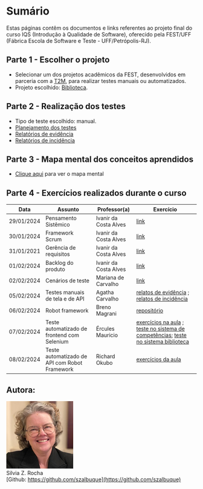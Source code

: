 # Sumário

Estas páginas contêm os documentos e links referentes ao projeto final do curso IQS (Introdução à Qualidade de Software), oferecido pela FEST/UFF (Fábrica Escola de Software e Teste - UFF/Petrópolis-RJ).

## Parte 1 - Escolher o projeto

* Selecionar um dos projetos acadêmicos da FEST, desenvolvidos em parceria com a [T2M](https://www.t2mlab.com/), para realizar testes manuais ou automatizados.
* Projeto escolhido: [Biblioteca](projetot2m.md).

## Parte 2 - Realização dos testes

* Tipo de teste escolhido: manual.
* [Planejamento dos testes](https://docs.google.com/spreadsheets/d/1hEgIWfgsMaLjLEGoloxnhIXonpwtvUpMMKowwmW113I/edit?usp=sharing)
* [Relatórios de evidência](https://docs.google.com/presentation/d/1c6vCY33_OUkFV6p8diFZvUswt6KTPwsP-TlMZKbc-x8/edit?usp=sharing)
* [Relatórios de incidência](https://docs.google.com/presentation/d/1gC4LufDFgmHKsLTxZyOQMcYCLhcyMKsSmx57glpgyQQ/edit?usp=sharing)

## Parte 3 - Mapa mental dos conceitos aprendidos

* [Clique aqui](https://www.plectica.com/maps/R4HIZ0RCC) para ver o mapa mental

## Parte 4 - Exercícios realizados durante o curso

| Data | Assunto | Professor(a) | Exercício |
|------|---------|--------------|-----------|
| 29/01/2024 | Pensamento Sistêmico | Ivanir da Costa Alves | [link](https://www.plectica.com/maps/ACPE9NRLE) |
| 30/01/2024 | Framework Scrum | Ivanir da Costa Alves | [link](https://www.plectica.com/maps/7HFKJB39O) |
| 31/01/2021 | Gerência de requisitos | Ivanir da Costa Alves |  [link](https://www.plectica.com/maps/AMOM7DHAK) |
| 01/02/2024 | Backlog do produto | Ivanir da Costa Alves | [link](https://www.plectica.com/maps/AMOM7DHAK)  |
| 02/02/2024 | Cenários de teste | Mariana de Carvalho | [link](https://docs.google.com/spreadsheets/d/1692MXrjMJ3rVK-aAANgPFA7UMcNdbDCU/edit?usp=drive_link&ouid=117500417519071961542&rtpof=true&sd=true) |
| 05/02/2024 | Testes manuais de tela e de API | Agatha Carvalho | [relatos de evidência](https://docs.google.com/document/d/1nfTgnv9PJox5rqcZG7WJW977y-MxDMGNyoHElaSPExA/edit?usp=sharing) ; [relatos de incidência](https://docs.google.com/document/d/1rOLVINnAxcUgo1bdhbi-gQjnCnVvS7Yw7nahFdFO5Gg/edit?usp=sharing)|
| 06/02/2024 | Robot framework | Breno Magrani | [repositório](https://github.com/szalbuque/robot-exercises/tree/main)|
| 07/02/2024 | Teste automatizado de frontend com Selenium | Ércules Mauricio | [exercícios na aula](https://github.com/szalbuque/robot-exercises/blob/7c2b19bc834f4124d322acd06b19a0342c0adaa7/aulaselenium.robot) ; [teste no sistema de competências](https://github.com/szalbuque/testes-automatizados-tela/blob/2b9b370aaa97b737a90171b4cd85d1f220988579/testacompetencia.robot); [teste no sistema biblioteca](https://github.com/szalbuque/testes-automatizados-tela/blob/5815622c42b4b10ce8aa0bac94f85cd9b0e374f6/telasdominio.robot)|
| 08/02/2024 | Teste automatizado de API com Robot Framework | Richard Okubo | [exercícios da aula](https://github.com/szalbuque/AutomatizaTestesAPI) |


## Autora:
![Foto](Silvia2.png)<br>
Silvia Z. Rocha<br>
[Github: https://github.com/szalbuque](https://github.com/szalbuque)